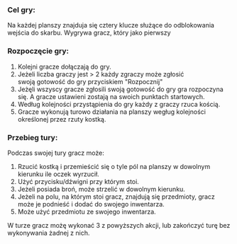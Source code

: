 ### Cel gry:

Na każdej planszy znajduja się cztery klucze służące do odblokowania wejścia do skarbu. Wygrywa gracz, który jako pierwszy 


### Rozpoczęcie gry:

1. Kolejni gracze dołączają do gry. 
2. Jeżeli liczba graczy jest > 2 każdy zgraczy może zgłosić swoją gotowość do gry przyciskiem "Rozpocznij"
3. Jeżęli wszyscy gracze zgłosili swoją gotowość do gry gra rozpoczyna się. A gracze ustawieni zostają na swoich punktach startowych. 
4. Według kolejności przystąpienia do gry każdy z graczy rzuca kością. 
5. Gracze wykonują turowo działania na planszy wegług kolejności określonej przez rzuty kostką. 

### Przebieg tury: 
Podczas swojej tury gracz może:
1. Rzucić kostką i przemieścić się o tyle pól na planszy w dowolnym kierunku ile oczek wyrzucił.
2. Użyć przycisku/dźwigni przy którym stoi. 
3. Jeżeli posiada broń, może strzelić w dowolnym kierunku. 
4. Jeżeli na polu, na którym stoi gracz, znajdują się przedmioty, gracz może je podnieść i dodać do swojego inwentarza. 
5. Może użyć przedmiotu ze swojego inwentarza.

W turze gracz możę wykonać 3 z powyższych akcji, lub zakończyć turę bez wykonywania żadnej z nich.

